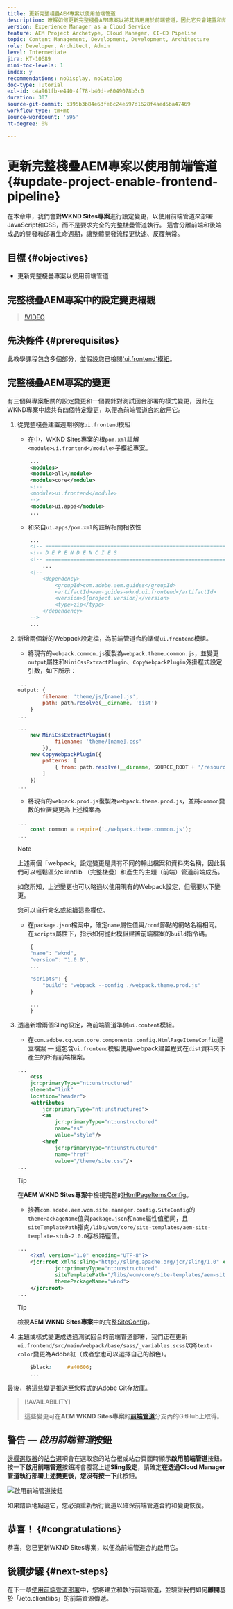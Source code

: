 ```yaml
---
title: 更新完整棧疊AEM專案以使用前端管道
description: 瞭解如何更新完整棧疊AEM專案以將其啟用用於前端管道，因此它只會建置和部署前端成品。
version: Experience Manager as a Cloud Service
feature: AEM Project Archetype, Cloud Manager, CI-CD Pipeline
topic: Content Management, Development, Development, Architecture
role: Developer, Architect, Admin
level: Intermediate
jira: KT-10689
mini-toc-levels: 1
index: y
recommendations: noDisplay, noCatalog
doc-type: Tutorial
exl-id: c4a961fb-e440-4f78-b40d-e8049078b3c0
duration: 307
source-git-commit: b395b3b84e63fe6c24e597d1628f4aed5ba47469
workflow-type: tm+mt
source-wordcount: '595'
ht-degree: 0%

---
```


# 更新完整棧疊AEM專案以使用前端管道 {#update-project-enable-frontend-pipeline}

在本章中，我們會對&#x200B;__WKND Sites專案__&#x200B;進行設定變更，以使用前端管道來部署JavaScript和CSS，而不是要求完全的完整棧疊管道執行。 這會分離前端和後端成品的開發和部署生命週期，讓整體開發流程更快速、反覆無常。

## 目標 {#objectives}

* 更新完整棧疊專案以使用前端管道

## 完整棧疊AEM專案中的設定變更概觀

>[!VIDEO](https://video.tv.adobe.com/v/3409419?quality=12&learn=on)

## 先決條件 {#prerequisites}

此教學課程包含多個部分，並假設您已檢閱[&#39;ui.frontend&#39;模組](./review-uifrontend-module.md)。


## 完整棧疊AEM專案的變更

有三個與專案相關的設定變更和一個要針對測試回合部署的樣式變更，因此在WKND專案中總共有四個特定變更，以便為前端管道合約啟用它。

1. 從完整棧疊建置週期移除`ui.frontend`模組

   * 在中，WKND Sites專案的根`pom.xml`註解`<module>ui.frontend</module>`子模組專案。

   ```xml
       ...
       <modules>
       <module>all</module>
       <module>core</module>
       <!--
       <module>ui.frontend</module>
       -->                
       <module>ui.apps</module>
       ...
   ```

   * 和來自`ui.apps/pom.xml`的註解相關相依性

   ```xml
       ...
       <!-- ====================================================================== -->
       <!-- D E P E N D E N C I E S                                                -->
       <!-- ====================================================================== -->
           ...
       <!--
           <dependency>
               <groupId>com.adobe.aem.guides</groupId>
               <artifactId>aem-guides-wknd.ui.frontend</artifactId>
               <version>${project.version}</version>
               <type>zip</type>
           </dependency>
       -->    
       ...
   ```

1. 新增兩個新的Webpack設定檔，為前端管道合約準備`ui.frontend`模組。

   * 將現有的`webpack.common.js`復製為`webpack.theme.common.js`，並變更`output`屬性和`MiniCssExtractPlugin`、`CopyWebpackPlugin`外掛程式設定引數，如下所示：

   ```javascript
   ...
   output: {
           filename: 'theme/js/[name].js', 
           path: path.resolve(__dirname, 'dist')
       }
   ...
   
   ...
       new MiniCssExtractPlugin({
               filename: 'theme/[name].css'
           }),
       new CopyWebpackPlugin({
           patterns: [
               { from: path.resolve(__dirname, SOURCE_ROOT + '/resources'), to: './theme' }
           ]
       })
   ...
   ```

   * 將現有的`webpack.prod.js`復製為`webpack.theme.prod.js`，並將`common`變數的位置變更為上述檔案為

   ```javascript
   ...
       const common = require('./webpack.theme.common.js');
   ...
   ```

   >[!NOTE]
   >
   >上述兩個「webpack」設定變更是具有不同的輸出檔案和資料夾名稱，因此我們可以輕鬆區分clientlib （完整棧疊）和產生的主題（前端）管道前端成品。
   >
   >如您所知，上述變更也可以略過以使用現有的Webpack設定，但需要以下變更。
   >
   >您可以自行命名或組織這些欄位。


   * 在`package.json`檔案中，確定`name`屬性值與`/conf`節點的網站名稱相同。 在`scripts`屬性下，指示如何從此模組建置前端檔案的`build`指令碼。

   ```javascript
       {
       "name": "wknd",
       "version": "1.0.0",
       ...
   
       "scripts": {
           "build": "webpack --config ./webpack.theme.prod.js"
       }
   
       ...
       }
   ```

1. 透過新增兩個Sling設定，為前端管道準備`ui.content`模組。

   * 在`com.adobe.cq.wcm.core.components.config.HtmlPageItemsConfig`建立檔案 — 這包含`ui.frontend`模組使用webpack建置程式在`dist`資料夾下產生的所有前端檔案。

   ```xml
   ...
       <css
       jcr:primaryType="nt:unstructured"
       element="link"
       location="header">
       <attributes
           jcr:primaryType="nt:unstructured">
           <as
               jcr:primaryType="nt:unstructured"
               name="as"
               value="style"/>
           <href
               jcr:primaryType="nt:unstructured"
               name="href"
               value="/theme/site.css"/>
   ...
   ```

   >[!TIP]
   >
   >    在&#x200B;__AEM WKND Sites專案__&#x200B;中檢視完整的[HtmlPageItemsConfig](https://github.com/adobe/aem-guides-wknd/blob/feature/frontend-pipeline/ui.content/src/main/content/jcr_root/conf/wknd/_sling_configs/com.adobe.cq.wcm.core.components.config.HtmlPageItemsConfig/.content.xml)。


   * 接著`com.adobe.aem.wcm.site.manager.config.SiteConfig`的`themePackageName`值與`package.json`和`name`屬性值相同，且`siteTemplatePath`指向`/libs/wcm/core/site-templates/aem-site-template-stub-2.0.0`存根路徑值。

   ```xml
   ...
       <?xml version="1.0" encoding="UTF-8"?>
       <jcr:root xmlns:sling="http://sling.apache.org/jcr/sling/1.0" xmlns:jcr="http://www.jcp.org/jcr/1.0" xmlns:nt="http://www.jcp.org/jcr/nt/1.0"
               jcr:primaryType="nt:unstructured"
               siteTemplatePath="/libs/wcm/core/site-templates/aem-site-template-stub-2.0.0"
               themePackageName="wknd">
       </jcr:root>
   ...
   ```

   >[!TIP]
   >
   >    檢視&#x200B;__AEM WKND Sites專案__&#x200B;中的完整[SiteConfig](https://github.com/adobe/aem-guides-wknd/blob/feature/frontend-pipeline/ui.content/src/main/content/jcr_root/conf/wknd/_sling_configs/com.adobe.aem.wcm.site.manager.config.SiteConfig/.content.xml)。

1. 主題或樣式變更成透過測試回合的前端管道部署，我們正在更新`ui.frontend/src/main/webpack/base/sass/_variables.scss`以將`text-color`變更為Adobe紅（或者您也可以選擇自己的顏色）。

   ```css
       $black:     #a40606;
       ...
   ```

最後，將這些變更推送至您程式的Adobe Git存放庫。


>[!AVAILABILITY]
>
> 這些變更可在&#x200B;__AEM WKND Sites專案__&#x200B;的&#x200B;[__前端管道__](https://github.com/adobe/aem-guides-wknd/tree/feature/frontend-pipeline)分支內的GitHub上取得。


## 警告 — _啟用前端管道_&#x200B;按鈕

[邊欄選取器](https://experienceleague.adobe.com/docs/experience-manager-cloud-service/content/sites/authoring/getting-started/basic-handling.html?lang=zh-Hant)的[站台](https://experienceleague.adobe.com/docs/experience-manager-cloud-service/content/sites/authoring/getting-started/basic-handling.html?lang=zh-Hant)選項會在選取您的站台根或站台頁面時顯示&#x200B;**啟用前端管道**&#x200B;按鈕。 按一下&#x200B;**啟用前端管道**&#x200B;按鈕將會覆寫上述&#x200B;**Sling設定**，請確定&#x200B;**在透過Cloud Manager管道執行部署上述變更後，您沒有按一下**&#x200B;此按鈕。

![啟用前端管道按鈕](assets/enable-front-end-Pipeline-button.png)

如果錯誤地點選它，您必須重新執行管道以確保前端管道合約和變更恢復。

## 恭喜！ {#congratulations}

恭喜，您已更新WKND Sites專案，以便為前端管道合約啟用它。

## 後續步驟 {#next-steps}

在下一章[使用前端管道部署](create-frontend-pipeline.md)中，您將建立和執行前端管道，並驗證我們如何&#x200B;__離開__&#x200B;基於「/etc.clientlibs」的前端資源傳遞。
